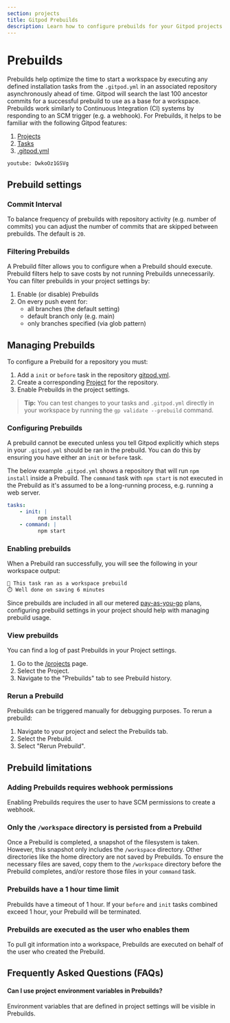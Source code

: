```yaml
---
section: projects
title: Gitpod Prebuilds
description: Learn how to configure prebuilds for your Gitpod projects. Prebuilds reduce wait time,by installing dependencies or running builds before you start a new workspace.
---
```


# Prebuilds

Prebuilds help optimize the time to start a workspace by executing any defined installation tasks from the `.gitpod.yml` in an associated repository asynchronously ahead of time. Gitpod will search the last 100 ancestor commits for a successful prebuild to use as a base for a workspace. Prebuilds work similarly to Continuous Integration (CI) systems by responding to an SCM trigger (e.g. a webhook). For Prebuilds, it helps to be familiar with the following Gitpod features:

1. [Projects](/docs/configure/projects)
2. [Tasks](/docs/configure/workspaces/tasks)
3. [.gitpod.yml](/docs/references/gitpod-yml)

`youtube: DwkoOz1GSVg`

## Prebuild settings

### Commit Interval

To balance frequency of prebuilds with repository activity (e.g. number of commits) you can adjust the number of commits that are skipped between prebuilds. The default is `20`.

### Filtering Prebuilds

A Prebuild filter allows you to configure when a Prebuild should execute. Prebuild filters help to save costs by not running Prebuilds unnecessarily. You can filter prebuilds in your project settings by:

1. Enable (or disable) Prebuilds
2. On every push event for:
    - all branches (the default setting)
    - default branch only (e.g. main)
    - only branches specified (via glob pattern)

## Managing Prebuilds

To configure a Prebuild for a repository you must:

1. Add a `init` or `before` task in the repository [gitpod.yml](https://www.gitpod.io/docs/references/gitpod-yml).
2. Create a corresponding [Project](/docs/configure/projects) for the repository.
3. Enable Prebuilds in the project settings.

> **Tip:** You can test changes to your tasks and `.gitpod.yml` directly in your workspace by running the `gp validate --prebuild` command.

### Configuring Prebuilds

A prebuild cannot be executed unless you tell Gitpod explicitly which steps in your `.gitpod.yml` should be ran in the prebuild. You can do this by ensuring you have either an `init` or `before` task.

The below example `.gitpod.yml` shows a repository that will run `npm install` inside a Prebuild. The `command` task with `npm start` is not executed in the Prebuild as it's assumed to be a long-running process, e.g. running a web server.

```yml
tasks:
    - init: |
          npm install
    - command: |
          npm start
```

### Enabling prebuilds

When a Prebuild ran successfully, you will see the following in your workspace output:

```txt
🍊 This task ran as a workspace prebuild
⏱️ Well done on saving 6 minutes
```

Since prebuilds are included in all our metered [pay-as-you-go](https://www.gitpod.io/docs/configure/billing) plans, configuring prebuild settings in your project should help with managing prebuild usage.

### View prebuilds

You can find a log of past Prebuilds in your Project settings.

1. Go to the [/projects](https://gitpod.io/projects) page.
2. Select the Project.
3. Navigate to the "Prebuilds" tab to see Prebuild history.

### Rerun a Prebuild

Prebuilds can be triggered manually for debugging purposes. To rerun a prebuild:

1. Navigate to your project and select the Prebuilds tab.
2. Select the Prebuild.
3. Select "Rerun Prebuild".

## Prebuild limitations

### Adding Prebuilds requires webhook permissions

Enabling Prebuilds requires the user to have SCM permissions to create a webhook.

### Only the `/workspace` directory is persisted from a Prebuild

Once a Prebuild is completed, a snapshot of the filesystem is taken. However, this snapshot only includes the `/workspace` directory. Other directories like the home directory are not saved by Prebuilds. To ensure the necessary files are saved, copy them to the `/workspace` directory before the Prebuild completes, and/or restore those files in your `command` task.

### Prebuilds have a 1 hour time limit

Prebuilds have a timeout of 1 hour. If your `before` and `init` tasks combined exceed 1 hour, your Prebuild will be terminated.

### Prebuilds are executed as the user who enables them

To pull git information into a workspace, Prebuilds are executed on behalf of the user who created the Prebuild.

## Frequently Asked Questions (FAQs)

#### Can I use project environment variables in Prebuilds?

Environment variables that are defined in project settings will be visible in Prebuilds.
